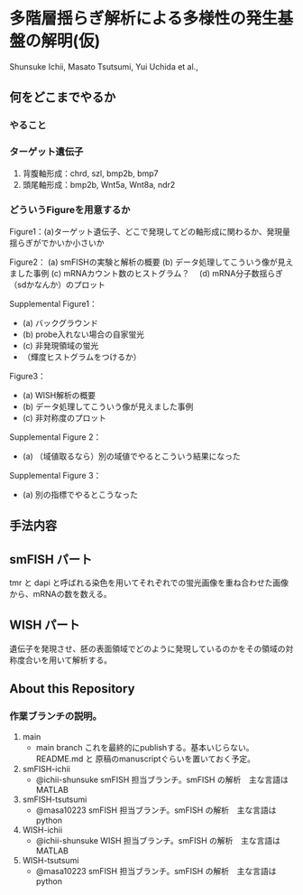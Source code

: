 # 多階層揺らぎ解析による多様性の発生基盤の解明(仮)　
Shunsuke Ichii, Masato Tsutsumi, Yui Uchida et al., 

## 何をどこまでやるか

### やること

### ターゲット遺伝子
1. 背腹軸形成：chrd, szl, bmp2b, bmp7
2. 頭尾軸形成：bmp2b, Wnt5a, Wnt8a, ndr2


### どういうFigureを用意するか
Figure1：(a)ターゲット遺伝子、どこで発現してどの軸形成に関わるか、発現量揺らぎがでかいか小さいか

Figure2：
 (a) smFISHの実験と解析の概要 
 (b) データ処理してこういう像が見えました事例
 (c) mRNAカウント数のヒストグラム？　
 (d) mRNA分子数揺らぎ（sdかなんか）のプロット

Supplemental Figure1：
- (a) バックグラウンド
- (b) probe入れない場合の自家蛍光
- (c) 非発現領域の蛍光
- （輝度ヒストグラムをつけるか）


Figure3：
- (a) WISH解析の概要
- (b) データ処理してこういう像が見えました事例
- (c) 非対称度のプロット

Supplemental Figure 2：
- (a) （域値取るなら）別の域値でやるとこういう結果になった

Supplemental Figure 3：
- (a) 別の指標でやるとこうなった



## 手法内容
## smFISH パート
tmr と dapi と呼ばれる染色を用いてそれぞれでの蛍光画像を重ね合わせた画像から、mRNAの数を数える。



## WISH パート
遺伝子を発現させ、胚の表面領域でどのように発現しているのかをその領域の対称度合いを用いて解析する。

## About this Repository
### 作業ブランチの説明。
1. main 
   - main branch これを最終的にpublishする。基本いじらない。 README.md と 原稿のmanuscriptぐらいを置いておく予定。
2. smFISH-ichii
   - @ichii-shunsuke smFISH 担当ブランチ。smFISH の解析　主な言語は MATLAB
3. smFISH-tsutsumi
   - @masa10223 smFISH 担当ブランチ。smFISH の解析　主な言語は python
4. WISH-ichii
   - @ichii-shunsuke WISH 担当ブランチ。smFISH の解析　主な言語は MATLAB
5. WISH-tsutsumi
   - @masa10223 smFISH 担当ブランチ。smFISH の解析　主な言語は python
